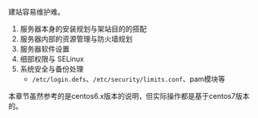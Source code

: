 建站容易维护难。

1. 服务器本身的安装规划与架站目的的搭配
2. 服务器内部的资源管理与防火墙规划
3. 服务器软件设置
4. 细部权限与 SELinux
5. 系统安全与备份处理
	- `/etc/login.defs`、`/etc/security/limits.conf`、pam模块等

本章节虽然参考的是centos6.x版本的说明，但实际操作都是基于centos7版本的。